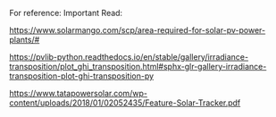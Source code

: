 For reference: Important Read:

https://www.solarmango.com/scp/area-required-for-solar-pv-power-plants/#

https://pvlib-python.readthedocs.io/en/stable/gallery/irradiance-transposition/plot_ghi_transposition.html#sphx-glr-gallery-irradiance-transposition-plot-ghi-transposition-py

https://www.tatapowersolar.com/wp-content/uploads/2018/01/02052435/Feature-Solar-Tracker.pdf
